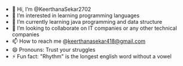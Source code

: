 - 👋 Hi, I’m @KeerthanaSekar2702
- 👀 I’m interested in learning programming languages
- 🌱 I’m currently learning java programming and data structure
- 💞️ I’m looking to collaborate on IT companies or any other technical companies
- 📫 How to reach me @keerthanasekar418@gmail.com
- 😄 Pronouns: Trust your struggles
- ⚡ Fun fact: "Rhythm" is the longest english word without a vowel

<!---
KeerthanaSekar2702/KeerthanaSekar2702 is a ✨ special ✨ repository because its `README.md` (this file) appears on your GitHub profile.
You can click the Preview link to take a look at your changes.
--->
